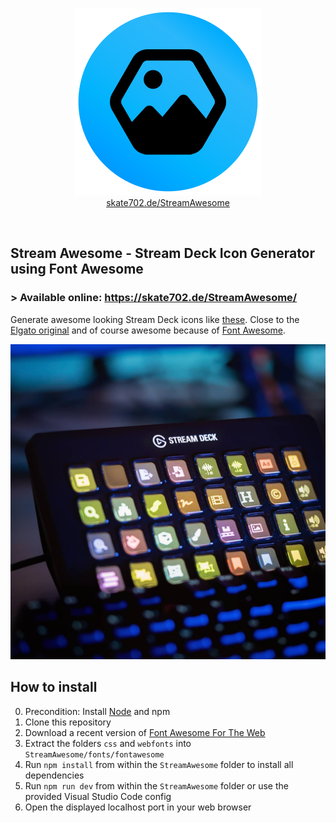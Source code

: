 <p align="center">
  <a href="https://skate702.de/StreamAwesome/"><img src = "streamawesome-logo.png"/></a><br>
  <a href="https://skate702.de/StreamAwesome/">skate702.de/StreamAwesome</a>
</p>
<p>&nbsp;</p>

## Stream Awesome - Stream Deck Icon Generator using Font Awesome
### > Available online: https://skate702.de/StreamAwesome/

Generate awesome looking Stream Deck icons like [these](https://www.instagram.com/p/CKPCM_YF16a/). Close to the [Elgato original](https://www.elgato.com/stream-deck) and of course awesome because of [Font Awesome](https://fontawesome.com/).

![image](preview.png)

## How to install
0. Precondition: Install [Node](https://nodejs.org) and npm
1. Clone this repository
2. Download a recent version of [Font Awesome For The Web](https://fontawesome.com/download)
3. Extract the folders `css` and `webfonts` into `StreamAwesome/fonts/fontawesome`
4. Run `npm install` from within the `StreamAwesome` folder to install all dependencies
5. Run `npm run dev` from within the `StreamAwesome` folder or use the provided Visual Studio Code config
6. Open the displayed localhost port in your web browser
